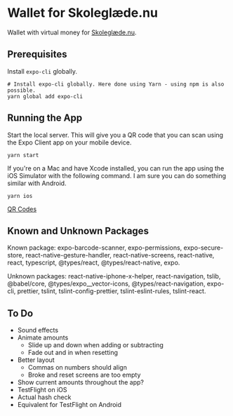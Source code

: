 # Wallet for Skoleglæde.nu

Wallet with virtual money for [Skoleglæde.nu](https://skoleglæde.nu/).

## Prerequisites

Install `expo-cli` globally.

    # Install expo-cli globally. Here done using Yarn - using npm is also possible.
    yarn global add expo-cli

## Running the App

Start the local server. This will give you a QR code that you can scan using the Expo Client app on your mobile device.

    yarn start

If you're on a Mac and have Xcode installed, you can run the app using the iOS Simulator with the following command. I am sure you can do something similar with Android.

    yarn ios

[QR Codes](qr-codes.pdf)

## Known and Unknown Packages

Known package: expo-barcode-scanner, expo-permissions, expo-secure-store, react-native-gesture-handler, react-native-screens, react-native, react, typescript, @types/react, @types/react-native, expo.

Unknown packages: react-native-iphone-x-helper, react-navigation, tslib, @babel/core, @types/expo\_\_vector-icons, @types/react-navigation, expo-cli, prettier, tslint, tslint-config-prettier, tslint-eslint-rules, tslint-react.

## To Do

- Sound effects
- Animate amounts
  - Slide up and down when adding or subtracting
  - Fade out and in when resetting
- Better layout
  - Commas on numbers should align
  - Broke and reset screens are too empty
- Show current amounts throughout the app?
- TestFlight on iOS
- Actual hash check
- Equivalent for TestFlight on Android
